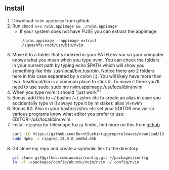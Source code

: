 ## Install
1. Download `nvim.appimage` from github
1. Run `chmod u+x nvim.appimage && ./nvim.appimage`
    - If your system does not have FUSE you can extract the appimage:
        ```
        ./nvim.appimage --appimage-extract
        ./squashfs-root/usr/bin/nvim
        ```
1. Move it to a folder that's indexed in your PATH env var so your computer knows what you mean when you type nvim. You can check the folders in your current path by typing echo $PATH which will show you something like this: /usr/local/bin:/usr/bin. Notice there are 2 folders here in this case separated by a colon (:). You will likely have more than two. /usr/local/bin is a common place to stick it. To move it there you'll need to use sudo: sudo mv nvim.appimage /usr/local/bin/nvim
1. When you type nvim it should "just work™"
1. Bonus: add this to ~/.bashrc /~/.zshrc etc to create an alias in case you accidentally type vi (I always type it by mistake): alias vi=nvim
1. Bonus #2: Also in your bashrc/zshrc etc set your EDITOR env var so various programs know what editor you prefer to use: EDITOR=/usr/local/bin/nvim
1. Install `ripgrep` for telescope fuzzy finder, find more on this from [github](https://github.com/BurntSushi/ripgrep)
   ```sh
   curl -LO https://github.com/BurntSushi/ripgrep/releases/download/13.0.0/ripgrep_13.0.0_amd64.deb
   sudo dpkg -i ripgrep_13.0.0_amd64.deb
   ```
1. Git clone my repo and create a symbolic link to the directory
   ```sh
   git clone git@github.com:woomiz/config.git ~/packages/config
   ln -sf ~/packages/config/ubuntu/nvim/nvim ~/.config/nvim  
   ```
